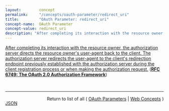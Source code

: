 ```yaml
---
layout:        concept
permalink:     "/concepts/oauth-parameter/redirect_uri"
title:         "OAuth Parameter: redirect_uri"
concept-name:  OAuth Parameter
concept-value: redirect_uri
description: "After completing its interaction with the resource owner, the authorization server directs the resource owner's user-agent back to the client. The authorization server redirects the user-agent to the client's redirection endpoint previously established with the authorization server during the client registration process or when making the authorization request."
---
```


[After completing its interaction with the resource owner, the authorization server directs the resource owner's user-agent back to the client. The authorization server redirects the user-agent to the client's redirection endpoint previously established with the authorization server during the client registration process or when making the authorization request.](http://tools.ietf.org/html/rfc6749#section-3.1.2 "Read documentation for OAuth Parameter &#34;redirect_uri&#34;") (**[RFC 6749: The OAuth 2.0 Authorization Framework](/specs/IETF/RFC/6749 "The OAuth 2.0 authorization framework enables a third-party application to obtain limited access to an HTTP service, either on behalf of a resource owner by orchestrating an approval interaction between the resource owner and the HTTP service, or by allowing the third-party application to obtain access on its own behalf. This specification replaces and obsoletes the OAuth 1.0 protocol described in RFC 5849.")**)

<br/>
<hr/>

<p style="float : left"><a href="./redirect_uri.json" title="JSON representing this particular Web Concept value">JSON</a></p>
<p style="text-align: right">Return to list of all ( <a href="../oauth-parameter/">OAuth Parameters</a> | <a href="../">Web Concepts</a> )</p>
